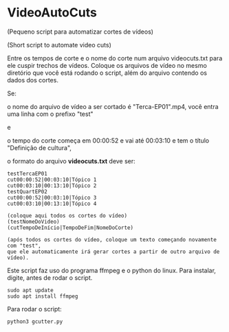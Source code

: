 # VideoAutoCuts
(Pequeno script para automatizar cortes de vídeos)

(Short script to automate video cuts)


Entre os tempos de corte e o nome do corte num arquivo videocuts.txt para ele cuspir trechos de vídeos.
Coloque os arquivos de vídeo no mesmo diretório que você está rodando o script, além do arquivo contendo os dados dos cortes.

Se:

o nome do arquivo de vídeo a ser cortado é "Terca-EP01".mp4, você entra uma linha com o prefixo "test"

e

o tempo do corte começa em 00:00:52 e vai até 00:03:10 e tem o título "Definição de cultura",

o formato do arquivo **videocuts.txt** deve ser:

~~~
testTercaEP01
cut00:00:52|00:03:10|Tópico 1
cut00:03:10|00:13:10|Tópico 2
testQuartEP02
cut00:00:52|00:03:10|Tópico 3
cut00:03:10|00:13:10|Tópico 4

(coloque aqui todos os cortes do vídeo)
(testNomeDoVideo)
(cutTempoDeInício|TempoDeFim|NomeDoCorte)

(após todos os cortes do vídeo, coloque um texto começando novamente com "test",
que ele automaticamente irá gerar cortes a partir de outro arquivo de vídeo).
~~~

Este script faz uso do programa ffmpeg e o python do linux. Para instalar, digite, antes de rodar o script.

````
sudo apt update
sudo apt install ffmpeg
````

Para rodar o script:

````
python3 gcutter.py
````

